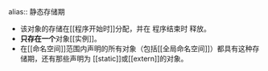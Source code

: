 alias:: 静态存储期

- 该对象的存储在[[程序开始时]]分配，并在 程序结束时 释放。
- **只存在一个**对象[[实例]]。
- 在[[命名空间]]范围内声明的所有对象（包括[[全局命名空间]]）都具有这种存储期，还有那些声明为 [[static]]或[[extern]]的对象。